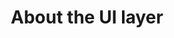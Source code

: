 ---
layout: default
title: About the UI layer
grand_parent: Guide to app architecture
nav_order: 1
parent: Ui layer
---